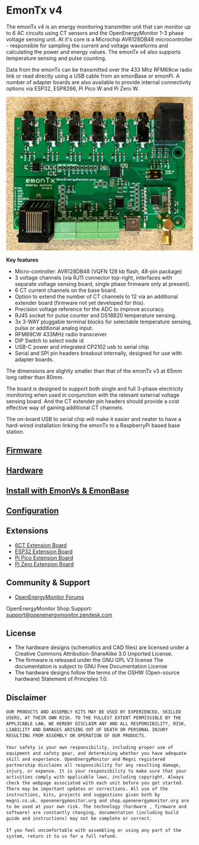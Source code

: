 # EmonTx v4

The emonTx v4 is an energy monitoring transmitter unit that can monitor up to 6 AC circuits using CT sensors and the OpenEnergyMonitor 1-3 phase voltage sensing unit. At it's core is a Microchip AVR128DB48 microcontroller - responsible for sampling the current and voltage waveforms and calculating the power and energy values. The emonTx v4 also supports temperature sensing and pulse counting.

Data from the emonTx can be transmitted over the 433 Mhz RFM69cw radio link or read directly using a USB cable from an emonBase or emonPi. A number of adapter boards are also available to provide internal connectivity options via ESP32, ESP8266, Pi Pico W and Pi Zero W.

![emontx4.jpg](img/emontx4.jpg)

**Key features**

* Micro-controller: AVR128DB48 (VQFN 128 kb flash, 48-pin package)
* 3 voltage channels (via RJ11 connector top-right, interfaces with separate voltage sensing board, single phase firmware only at present).
* 6 CT current channels on the base board.
* Option to extend the number of CT channels to 12 via an additional extender board (firmware not yet developed for this).
* Precision voltage reference for the ADC to improve accuracy.
* RJ45 socket for pulse counter and DS18B20 temperature sensing.
* 3x 3-WAY pluggable terminal blocks for selectable temperature sensing, pulse or additional analog input.
* RFM69CW 433MHz radio transceiver
* DIP Switch to select node id
* USB-C power and integrated CP2102 usb to serial chip
* Serial and SPI pin headers breakout internally, designed for use with adapter boards.
 
The dimensions are slightly smaller than that of the emonTx v3 at 65mm long rather than 80mm.

The board is designed to support both single and full 3-phase electricity monitoring when used in conjunction with the relevant external voltage sensing board. And the CT extender pin headers should provide a cost effective way of gaining additional CT channels.

The on-board USB to serial chip will make it easier and neater to have a hard-wired installation linking the emonTx to a RaspberryPi based base station.

## [Firmware](firmware)

## [Hardware](hardware)

## [Install with EmonVs & EmonBase](emontx4_emonbase_install.md)

## [Configuration](configuration.md)

## Extensions

- [6CT Extension Board](https://github.com/openenergymonitor/emontx4/tree/main/extensions/CTExt)
- [ESP32 Extension Board](https://github.com/openenergymonitor/emontx4/tree/main/extensions/ESP32)
- [Pi Pico Extension Board](https://github.com/openenergymonitor/emontx4/tree/main/extensions/PiPico)
- [Pi Zero Extension Board](https://github.com/openenergymonitor/emontx4/tree/main/extensions/PiZero)

## Community & Support

- [OpenEnergyMonitor Forums](https://community.openenergymonitor.org)

OpenEnergyMonitor Shop Support: support@openenergymonitor.zendesk.com

## License

- The hardware designs (schematics and CAD files) are licensed under a Creative Commons Attribution-ShareAlike 3.0 Unported License.
- The firmware is released under the GNU GPL V3 license The documentation is subject to GNU Free Documentation License
- The hardware designs follow the terms of the OSHW (Open-source hardware) Statement of Principles 1.0.

## Disclaimer

```
OUR PRODUCTS AND ASSEMBLY KITS MAY BE USED BY EXPERIENCED, SKILLED USERS, AT THEIR OWN RISK. TO THE FULLEST EXTENT PERMISSIBLE BY THE APPLICABLE LAW, WE HEREBY DISCLAIM ANY AND ALL RESPONSIBILITY, RISK, LIABILITY AND DAMAGES ARISING OUT OF DEATH OR PERSONAL INJURY RESULTING FROM ASSEMBLY OR OPERATION OF OUR PRODUCTS.

Your safety is your own responsibility, including proper use of equipment and safety gear, and determining whether you have adequate skill and experience. OpenEnergyMonitor and Megni registered partnership disclaims all responsibility for any resulting damage, injury, or expense. It is your responsibility to make sure that your activities comply with applicable laws, including copyright. Always check the webpage associated with each unit before you get started. There may be important updates or corrections. All use of the instructions, kits, projects and suggestions given both by megni.co.uk, openenergymonitor.org and shop.openenergymonitor.org are to be used at your own risk. The technology (hardware , firmware and software) are constantly changing, documentation (including build guide and instructions) may not be complete or correct.

If you feel uncomfortable with assembling or using any part of the system, return it to us for a full refund.
```

